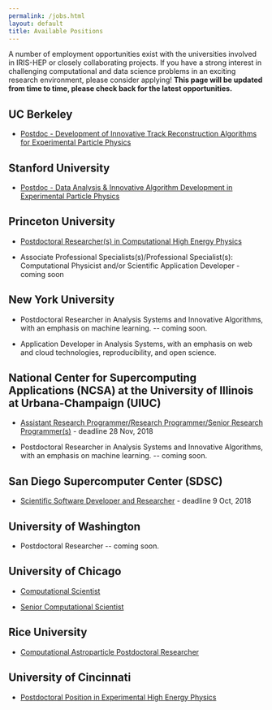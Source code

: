 ```yaml
---
permalink: /jobs.html
layout: default
title: Available Positions
---
```


 A number of employment opportunities exist with the universities involved in IRIS-HEP or closely collaborating projects. If you have a strong interest in challenging computational and data science problems in an exciting research environment, please consider applying! **This page will be updated from time to time, please check back for the latest opportunities.**

## UC Berkeley
  * [Postdoc - Development of Innovative Track Reconstruction Algorithms for Experimental Particle Physics](http://inspirehep.net/record/1694661)

## Stanford University

  * [Postdoc - Data Analysis & Innovative Algorithm Development in Experimental Particle Physics](https://academicjobsonline.org/ajo/jobs/12036)

## Princeton University

  * [Postdoctoral Researcher(s) in Computational High Energy Physics](https://puwebp.princeton.edu/AcadHire/apply/application.xhtml?listingId=9181) 

  * Associate Professional Specialists(s)/Professional Specialist(s): Computational Physicist and/or Scientific Application Developer - coming soon

## New York University

   * Postdoctoral Researcher in Analysis Systems and Innovative Algorithms, with an emphasis on machine learning. -- coming soon.

   * Application Developer in Analysis Systems, with an emphasis on web and cloud technologies, reproducibility, and open science.

## National Center for Supercomputing Applications (NCSA) at the University of Illinois at Urbana-Champaign (UIUC)

  * [Assistant Research Programmer/Research Programmer/Senior Research Programmer(s)](https://jobs.illinois.edu/academic-job-board/job-details?jobID=93366) - deadline 28 Nov, 2018

  * Postdoctoral Researcher in Analysis Systems and Innovative Algorithms, with an emphasis on machine learning. -- coming soon.

## San Diego Supercomputer Center (SDSC)

  * [Scientific Software Developer and Researcher](https://jobs.ucsd.edu/bulletin/job.aspx?jobnum_in=95847) - deadline 9 Oct, 2018

## University of Washington

  * Postdoctoral Researcher -- coming soon.

## University of Chicago

  * [Computational Scientist](https://uchicago.wd5.myworkdayjobs.com/en-US/External/job/Hyde-Park-Campus/Computational-Scientist_JR03087?source=JobTarget&utm_source=JobTarget&utm_medium=Inside+Higher+Ed&utm_campaign=Computational+Scientist+(JR03087)&_jtochash=XlQGPnizKrLLsqmEt52lA&_jtocprof=4z7cZ9jq5JKKGnm55fE6krJqAiZYLAC8)
  
  * [Senior Computational Scientist](https://uchicago.wd5.myworkdayjobs.com/en-US/External/job/Hyde-Park-Campus/Senior-Computational-Scientist_JR03135?source=JobTarget&utm_source=JobTarget&utm_medium=Inside+Higher+Ed&utm_campaign=Computational+Scientist+(JR03087)&_jtochash=XlQGPnizKrLLsqmEt52lA&_jtocprof=4z7cZ9jq5JKKGnm55fE6krJqAiZYLAC8)

## Rice University 

  * [Computational Astroparticle Postdoctoral Researcher](http://jobs.rice.edu/postings/17084)

## University of Cincinnati

  * [Postdoctoral Position in Experimental High Energy Physics](/assets/pdf/20181019-Cincinnati-postdoc.pdf)

